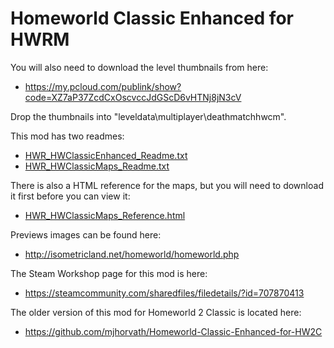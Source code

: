 # Homeworld Classic Enhanced for HWRM

You will also need to download the level thumbnails from here:

* https://my.pcloud.com/publink/show?code=XZ7aP37ZcdCxOscvccJdGScD6vHTNj8jN3cV

Drop the thumbnails into "leveldata\multiplayer\deathmatchhwcm\".

This mod has two readmes:

* [HWR_HWClassicEnhanced_Readme.txt](HWR_HWClassicEnhanced_Readme.txt)
* [HWR_HWClassicMaps_Readme.txt](HWR_HWClassicMaps_Readme.txt)

There is also a HTML reference for the maps, but you will need to download it first before you can view it:

* [HWR_HWClassicMaps_Reference.html](HWR_HWClassicMaps_Reference.html)

Previews images can be found here:

* http://isometricland.net/homeworld/homeworld.php

The Steam Workshop page for this mod is here:

* https://steamcommunity.com/sharedfiles/filedetails/?id=707870413

The older version of this mod for Homeworld 2 Classic is located here:

* https://github.com/mjhorvath/Homeworld-Classic-Enhanced-for-HW2C
